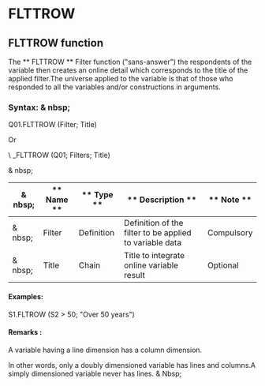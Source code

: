 # FLTTROW

## FLTTROW function

The ** FLTTROW ** Filter function ("sans-answer") the respondents of the variable then creates an online detail which corresponds to the title of the applied filter.The universe applied to the variable is that of those who responded to all the variables and/or constructions in arguments.

### Syntax: & nbsp;

Q01.FLTTROW (Filter; Title)

Or

\ _FLTTROW (Q01; Filters; Title)

& nbsp;

|& nbsp;|** Name ** |** Type ** |** Description ** |** Note ** |
|--- |--- |--- |--- |--- |
|& nbsp;|Filter |Definition |Definition of the filter to be applied to variable data |Compulsory |
|& nbsp;|Title |Chain |Title to integrate online variable result |Optional |


#### Examples:

S1.FLTROW (S2 \> 50; "Over 50 years")

#### Remarks :

A variable having a line dimension has a column dimension.

In other words, only a doubly dimensioned variable has lines and columns.A simply dimensioned variable never has lines. & Nbsp;